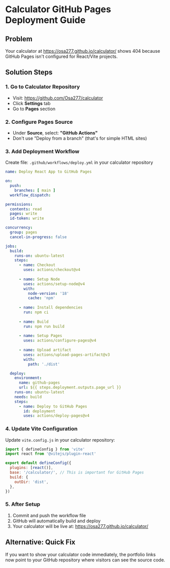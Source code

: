 # Calculator GitHub Pages Deployment Guide

## Problem
Your calculator at https://osa277.github.io/calculator/ shows 404 because GitHub Pages isn't configured for React/Vite projects.

## Solution Steps

### 1. Go to Calculator Repository
- Visit: https://github.com/Osa277/calculator
- Click **Settings** tab
- Go to **Pages** section

### 2. Configure Pages Source
- Under **Source**, select: **"GitHub Actions"**
- Don't use "Deploy from a branch" (that's for simple HTML sites)

### 3. Add Deployment Workflow
Create file: `.github/workflows/deploy.yml` in your calculator repository

```yaml
name: Deploy React App to GitHub Pages

on:
  push:
    branches: [ main ]
  workflow_dispatch:

permissions:
  contents: read
  pages: write
  id-token: write

concurrency:
  group: pages
  cancel-in-progress: false

jobs:
  build:
    runs-on: ubuntu-latest
    steps:
      - name: Checkout
        uses: actions/checkout@v4
        
      - name: Setup Node
        uses: actions/setup-node@v4
        with:
          node-version: '18'
          cache: 'npm'
          
      - name: Install dependencies
        run: npm ci
        
      - name: Build
        run: npm run build
        
      - name: Setup Pages
        uses: actions/configure-pages@v4
        
      - name: Upload artifact
        uses: actions/upload-pages-artifact@v3
        with:
          path: './dist'

  deploy:
    environment:
      name: github-pages
      url: ${{ steps.deployment.outputs.page_url }}
    runs-on: ubuntu-latest
    needs: build
    steps:
      - name: Deploy to GitHub Pages
        id: deployment
        uses: actions/deploy-pages@v4
```

### 4. Update Vite Configuration
Update `vite.config.js` in your calculator repository:

```javascript
import { defineConfig } from 'vite'
import react from '@vitejs/plugin-react'

export default defineConfig({
  plugins: [react()],
  base: '/calculator/', // This is important for GitHub Pages
  build: {
    outDir: 'dist',
  },
})
```

### 5. After Setup
1. Commit and push the workflow file
2. GitHub will automatically build and deploy
3. Your calculator will be live at: https://osa277.github.io/calculator/

## Alternative: Quick Fix
If you want to show your calculator code immediately, the portfolio links now point to your GitHub repository where visitors can see the source code.
